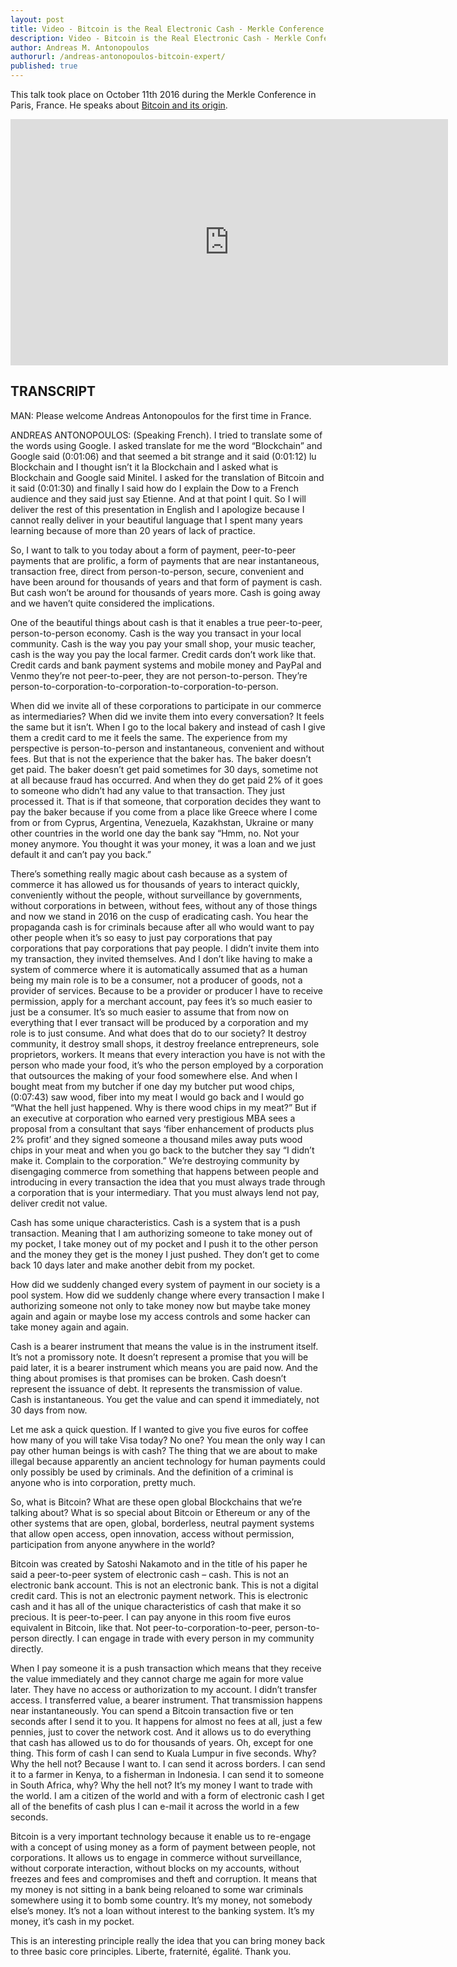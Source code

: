 ```yaml
---
layout: post
title: Video - Bitcoin is the Real Electronic Cash - Merkle Conference 2016
description: Video - Bitcoin is the Real Electronic Cash - Merkle Conference 2016
author: Andreas M. Antonopoulos
authorurl: /andreas-antonopoulos-bitcoin-expert/
published: true
---
```


<p>This talk took place on October 11th 2016 during the Merkle Conference in Paris, France. He speaks about <a href="/video-what-is-bitcoin-and-why-should-you-care/">Bitcoin and its origin</a>.</p>

<center><iframe width="700" height="394" src="https://www.youtube.com/embed/SVdIbtWPYw4?list=PLPQwGV1aLnTthcG265_FYSaV24hFScvC0" frameborder="0" allowfullscreen></iframe></center>

<h2>TRANSCRIPT</h2>
<p>MAN: Please welcome Andreas Antonopoulos for the first time in France.</p>
<p>ANDREAS ANTONOPOULOS: (Speaking French). I tried to translate some of the words using Google. I asked translate for me the word &ldquo;Blockchain&rdquo; and Google said (0:01:06) and that seemed a bit strange and it said (0:01:12) lu Blockchain and I thought isn&rsquo;t it la Blockchain and I asked what is Blockchain and Google said Minitel. I asked for the translation of Bitcoin and it said (0:01:30) and finally I said how do I explain the Dow to a French audience and they said just say Etienne. And at that point I quit. So I will deliver the rest of this presentation in English and I apologize because I cannot really deliver in your beautiful language that I spent many years learning because of more than 20 years of lack of practice.</p>
<p>So, I want to talk to you today about a form of payment, peer-to-peer payments that are prolific, a form of payments that are near instantaneous, transaction free, direct from person-to-person, secure, convenient and have been around for thousands of years and that form of payment is cash. But cash won&rsquo;t be around for thousands of years more. Cash is going away and we haven&rsquo;t quite considered the implications.</p>
<p>One of the beautiful things about cash is that it enables a true peer-to-peer, person-to-person economy. Cash is the way you transact in your local community. Cash is the way you pay your small shop, your music teacher, cash is the way you pay the local farmer. Credit cards don&rsquo;t work like that. Credit cards and bank payment systems and mobile money and PayPal and Venmo they&rsquo;re not peer-to-peer, they are not person-to-person. They&rsquo;re person-to-corporation-to-corporation-to-corporation-to-person.</p>
<p>When did we invite all of these corporations to participate in our commerce as intermediaries? When did we invite them into every conversation? It feels the same but it isn&rsquo;t. When I go to the local bakery and instead of cash I give them a credit card to me it feels the same. The experience from my perspective is person-to-person and instantaneous, convenient and without fees. But that is not the experience that the baker has. The baker doesn&rsquo;t get paid. The baker doesn&rsquo;t get paid sometimes for 30 days, sometime not at all because fraud has occurred. And when they do get paid 2% of it goes to someone who didn&rsquo;t had any value to that transaction. They just processed it. That is if that someone, that corporation decides they want to pay the baker because if you come from a place like Greece where I come from or from Cyprus, Argentina, Venezuela, Kazakhstan, Ukraine or many other countries in the world one day the bank say &ldquo;Hmm, no. Not your money anymore. You thought it was your money, it was a loan and we just default it and can&rsquo;t pay you back.&rdquo;</p>
<p>There&rsquo;s something really magic about cash because as a system of commerce it has allowed us for thousands of years to interact quickly, conveniently without the people, without surveillance by governments, without corporations in between, without fees, without any of those things and now we stand in 2016 on the cusp of eradicating cash. You hear the propaganda cash is for criminals because after all who would want to pay other people when it&rsquo;s so easy to just pay corporations that pay corporations that pay corporations that pay people. I didn&rsquo;t invite them into my transaction, they invited themselves. And I don&rsquo;t like having to make a system of commerce where it is automatically assumed that as a human being my main role is to be a consumer, not a producer of goods, not a provider of services. Because to be a provider or producer I have to receive permission, apply for a merchant account, pay fees it&rsquo;s so much easier to just be a consumer. It&rsquo;s so much easier to assume that from now on everything that I ever transact will be produced by a corporation and my role is to just consume. And what does that do to our society? It destroy community, it destroy small shops, it destroy freelance entrepreneurs, sole proprietors, workers. It means that every interaction you have is not with the person who made your food, it&rsquo;s who the person employed by a corporation that outsources the making of your food somewhere else. And when I bought meat from my butcher if one day my butcher put wood chips, (0:07:43) saw wood, fiber into my meat I would go back and I would go &ldquo;What the hell just happened. Why is there wood chips in my meat?&rdquo; But if an executive at corporation who earned very prestigious MBA sees a proposal from a consultant that says &lsquo;fiber enhancement of products plus 2% profit&rsquo; and they signed someone a thousand miles away puts wood chips in your meat and when you go back to the butcher they say &ldquo;I didn&rsquo;t make it. Complain to the corporation.&rdquo; We&rsquo;re destroying community by disengaging commerce from something that happens between people and introducing in every transaction the idea that you must always trade through a corporation that is your intermediary. That you must always lend not pay, deliver credit not value.</p>
<p>Cash has some unique characteristics. Cash is a system that is a push transaction. Meaning that I am authorizing someone to take money out of my pocket, I take money out of my pocket and I push it to the other person and the money they get is the money I just pushed. They don&rsquo;t get to come back 10 days later and make another debit from my pocket.</p>
<p>How did we suddenly changed every system of payment in our society is a pool system. How did we suddenly change where every transaction I make I authorizing someone not only to take money now but maybe take money again and again or maybe lose my access controls and some hacker can take money again and again.</p>
<p>Cash is a bearer instrument that means the value is in the instrument itself. It&rsquo;s not a promissory note. It doesn&rsquo;t represent a promise that you will be paid later, it is a bearer instrument which means you are paid now. And the thing about promises is that promises can be broken. Cash doesn&rsquo;t represent the issuance of debt. It represents the transmission of value. Cash is instantaneous. You get the value and can spend it immediately, not 30 days from now.</p>
<p>Let me ask a quick question. If I wanted to give you five euros for coffee how many of you will take Visa today? No one? You mean the only way I can pay other human beings is with cash? The thing that we are about to make illegal because apparently an ancient technology for human payments could only possibly be used by criminals. And the definition of a criminal is anyone who is into corporation, pretty much.</p>
<p>So, what is Bitcoin? What are these open global Blockchains that we&rsquo;re talking about? What is so special about Bitcoin or Ethereum or any of the other systems that are open, global, borderless, neutral payment systems that allow open access, open innovation, access without permission, participation from anyone anywhere in the world?</p>
<p>Bitcoin was created by Satoshi Nakamoto and in the title of his paper he said a peer-to-peer system of electronic cash &ndash; cash. This is not an electronic bank account. This is not an electronic bank. This is not a digital credit card. This is not an electronic payment network. This is electronic cash and it has all of the unique characteristics of cash that make it so precious. It is peer-to-peer. I can pay anyone in this room five euros equivalent in Bitcoin, like that. Not peer-to-corporation-to-peer, person-to-person directly. I can engage in trade with every person in my community directly.</p>
<p>When I pay someone it is a push transaction which means that they receive the value immediately and they cannot charge me again for more value later. They have no access or authorization to my account. I didn&rsquo;t transfer access. I transferred value, a bearer instrument. That transmission happens near instantaneously. You can spend a Bitcoin transaction five or ten seconds after I send it to you. It happens for almost no fees at all, just a few pennies, just to cover the network cost. And it allows us to do everything that cash has allowed us to do for thousands of years. Oh, except for one thing. This form of cash I can send to Kuala Lumpur in five seconds. Why? Why the hell not? Because I want to. I can send it across borders. I can send it to a farmer in Kenya, to a fisherman in Indonesia. I can send it to someone in South Africa, why? Why the hell not? It&rsquo;s my money I want to trade with the world. I am a citizen of the world and with a form of electronic cash I get all of the benefits of cash plus I can e-mail it across the world in a few seconds.</p>
<p>Bitcoin is a very important technology because it enable us to re-engage with a concept of using money as a form of payment between people, not corporations. It allows us to engage in commerce without surveillance, without corporate interaction, without blocks on my accounts, without freezes and fees and compromises and theft and corruption. It means that my money is not sitting in a bank being reloaned to some war criminals somewhere using it to bomb some country. It&rsquo;s my money, not somebody else&rsquo;s money. It&rsquo;s not a loan without interest to the banking system. It&rsquo;s my money, it&rsquo;s cash in my pocket.</p>
<p>This is an interesting principle really the idea that you can bring money back to three basic core principles. Liberte, fraternit&eacute;, &eacute;galit&eacute;. Thank you.</p>
